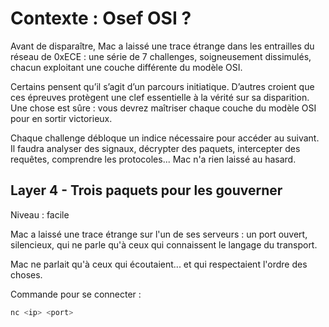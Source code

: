 # Contexte : Osef OSI ?

Avant de disparaître, Mac a laissé une trace étrange dans les entrailles du réseau de 0xECE : une série de 7 challenges, soigneusement dissimulés, chacun exploitant une couche différente du modèle OSI.

Certains pensent qu’il s’agit d’un parcours initiatique. D’autres croient que ces épreuves protègent une clef essentielle à la vérité sur sa disparition. Une chose est sûre : vous devrez maîtriser chaque couche du modèle OSI pour en sortir victorieux.

Chaque challenge débloque un indice nécessaire pour accéder au suivant. Il faudra analyser des signaux, décrypter des paquets, intercepter des requêtes, comprendre les protocoles... Mac n'a rien laissé au hasard.

## Layer 4 - Trois paquets pour les gouverner

Niveau : facile

Mac a laissé une trace étrange sur l'un de ses serveurs : un port ouvert, silencieux, qui ne parle qu'à ceux qui connaissent le langage du transport.

Mac ne parlait qu'à ceux qui écoutaient... et qui respectaient l'ordre des choses.

Commande pour se connecter :
```bash
nc <ip> <port>
```


